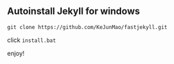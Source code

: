 ## Autoinstall Jekyll for windows

```
git clone https://github.com/KeJunMao/fastjekyll.git
```

click `install.bat`

enjoy!